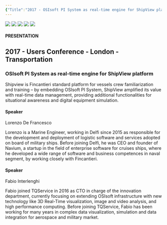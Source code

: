 ```yaml
---
{"Title":"2017 - OSIsoft PI System as real-time engine for ShipView platform","Year":2017,"Industry":"Marine","URL":"https://resources.osisoft.com/presentations/osisoft-pi-system-as-real-time-engine-for-shipview-platform/","PDF":"https://cdn.osisoft.com/osi/presentations/2017-uc-emea-london/UC17EU-D2TR05-DelfiILS-DeFrancesco-PIRealtimeEngineShipviewPlatform.pdf","Company":"Fincantieri Delfi-ILS","dg-publish":true,"permalink":"/aveva/customer-stories/2017/2017-fincantieri-delfi-ils-os-isoft-pi-system-as-real-time-engine-for-ship-view-platform/","dgPassFrontmatter":true}
---
```



![](https://i.imgur.com/1g0Hfd6.png)
![](https://i.imgur.com/10hm2FN.png)
![](https://i.imgur.com/S5T04Oc.png)
![](https://i.imgur.com/xS8e59o.png)
![](https://i.imgur.com/AzFzR2A.png)

#### PRESENTATION

## 2017 - Users Conference - London - Transportation

### OSIsoft PI System as real-time engine for ShipView platform

Shipview is Fincantieri standard platform for vessels crew familiarization and training – by embedding OSIsoft PI System, ShipView amplified its value with real-time data management, providing additional functionalities for situational awareness and digital equipment simulation.

#### Speaker

Lorenzo De Francesco

Lorenzo is a Marine Engineer, working in Delfi since 2015 as responsible for the development and deployment of logistic software and services adopted on board of military ships. Before joining Delfi, he was CEO and founder of Navium, a startup in the field of enterprise software for cruises ships, where he developed a wide range of software and business competences in naval segment, by working closely with Fincantieri.

#### Speaker

Fabio Interlenghi

Fabio joined TQService in 2016 as CTO in charge of the innovation department, currently focusing on extending OSIsoft infrastructure with new technology like 3D Real-Time visualization, image and video analysis, and high performance computing. Before joining TQService, Fabio has been working for many years in complex data visualization, simulation and data integration for aerospace and military market.

